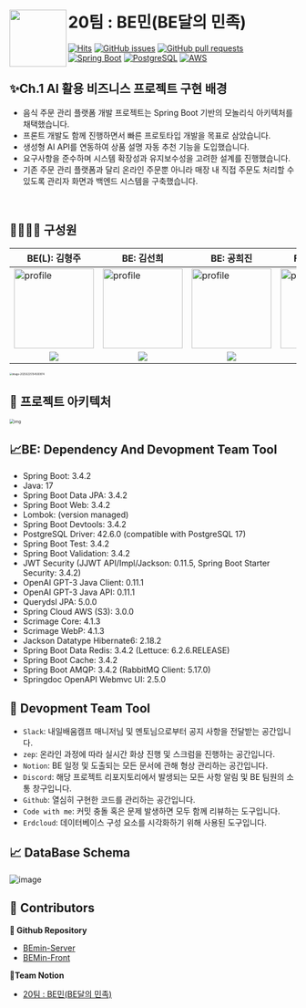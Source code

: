 # 20팀 : BE민(BE달의 민족)<a href="https://fe-project-tau.vercel.app/seoul-signiel"><img src="https://github.com/user-attachments/assets/1d13b544-c1c3-4eb6-b39f-6120c919f2e8" align="left" width="100"></a>

[![Hits](https://hits.seeyoufarm.com/api/count/incr/badge.svg?url=https://github.com/sperta-BEmin/BEmin-Server&icon=&icon_color=%23E7E7E7&title=hits&edge_flat=false)](https://hits.seeyoufarm.com)
[![GitHub issues](https://img.shields.io/github/issues/Final-Project-Team6/BE_Project.svg)](https://github.com/sperta-BEmin/BEmin-Server/issues)
[![GitHub pull requests](https://img.shields.io/github/issues-pr-closed/Final-Project-Team6/BE_Project.svg)](https://github.com/sperta-BEmin/BEmin-Server/pulls)
[![Spring Boot](https://img.shields.io/badge/Spring_Boot-3.4.2-green.svg?logo=spring)](https://spring.io/projects/spring-boot)
[![PostgreSQL](https://img.shields.io/badge/PostgreSQL-17.0-blue.svg?logo=postgresql)](https://www.postgresql.org/)
[![AWS](https://img.shields.io/badge/AWS-Amazon_Web_Services-orange.svg?logo=amazon-aws)](https://aws.amazon.com/)



## ✨Ch.1 AI 활용 비즈니스 프로젝트 구현 배경

- 음식 주문 관리 플랫폼 개발 프로젝트는 Spring Boot 기반의 모놀리식 아키텍처를 채택했습니다.
- 프론트 개발도 함께 진행하면서 빠른 프로토타입 개발을 목표로 삼았습니다.
- 생성형 AI API를 연동하여 상품 설명 자동 추천 기능을 도입했습니다.
- 요구사항을 준수하며 시스템 확장성과 유지보수성을 고려한 설계를 진행했습니다.
- 기존 주문 관리 플랫폼과 달리 온라인 주문뿐 아니라 매장 내 직접 주문도 처리할 수 있도록 관리자 화면과 백엔드 시스템을 구축했습니다.

<br>

##  👨‍👩‍👧‍👦  구성원

| BE(L): 김형주                                                | BE: 김선희                                                   | BE: 공희진                                                   | FE(L): 신희연                                                | BE(L): 임대일                                                |
| ------------------------------------------------------------ | ------------------------------------------------------------ | ------------------------------------------------------------ | ------------------------------------------------------------ | ------------------------------------------------------------ |
| <a href="https://github.com/kim0527"><img src="https://avatars.githubusercontent.com/u/143387515?v=4" alt="profile" width="140" height="140"></a> | <a href="https://github.com/kimseonhee126"><img src="https://avatars.githubusercontent.com/u/108293826?v=4" alt="profile" width="140" height="140"></a> | <a href="https://github.com/heejinkong"><img src="https://avatars.githubusercontent.com/u/113762366?v=4" alt="profile" width="140" height="140"></a> | <a href="https://github.com/RTPC01"><img src="https://avatars.githubusercontent.com/u/117623568?v=4" alt="profile" width="140" height="140"></a> | <a href="https://github.com/LimdaeIl"><img src="https://avatars.githubusercontent.com/u/131642334?v=4" alt="profile" width="140" height="140"></a> |
| <div align="center"><a href="https://github.com/kim0527" target="_blank"><img src="https://img.shields.io/badge/kim0527-181717?style=for-the-social&logo=github&logoColor=white"/></a></div> | <div align="center"><a href="https://github.com/kimseonhee126" target="_blank"><img src="https://img.shields.io/badge/kimseonhee126-181717?style=for-the-social&logo=github&logoColor=white"/></a></div> | <div align="center"><a href="https://github.com/heejinkong" target="_blank"><img src="https://img.shields.io/badge/heejinkong-181717?style=for-the-social&logo=github&logoColor=white"/></a></div> | <div align="center"><a href="https://github.com/RTPC01" target="_blank"><img src="https://img.shields.io/badge/RTPC01-181717?style=for-the-social&logo=github&logoColor=white"/></a></div> | <div align="center"><a href="https://github.com/LimdaeIl" target="_blank"><img src="https://img.shields.io/badge/LimdaeIl-181717?style=for-the-social&logo=github&logoColor=white"/></a></div> |

<img src="https://github.com/user-attachments/assets/1297a0f9-9ce1-43f0-8fdf-b3b3e1da0c4f" alt="image-20250225154500974" style="zoom:30%;" />


## 🚎 프로젝트 아키텍처

<img src="https://cdn.discordapp.com/attachments/1340603753719398410/1343841948699459686/image_2.png?ex=67bebdd7&is=67bd6c57&hm=b5b0ab8ad0c77d9cf916eac42fb519b88375f63e70a4588cd0bcd54ab6d4eecf&" alt="img" style="zoom:50%;" />



## 📈BE: Dependency And Devopment Team Tool

- Spring Boot: 3.4.2
- Java: 17
- Spring Boot Data JPA: 3.4.2
- Spring Boot Web: 3.4.2
- Lombok: (version managed)
- Spring Boot Devtools: 3.4.2
- PostgreSQL Driver: 42.6.0  (compatible with PostgreSQL 17)
- Spring Boot Test: 3.4.2
- Spring Boot Validation: 3.4.2
- JWT Security (JJWT API/Impl/Jackson: 0.11.5, Spring Boot Starter Security: 3.4.2)
- OpenAI GPT-3 Java Client: 0.11.1
- OpenAI GPT-3 Java API: 0.11.1
- Querydsl JPA: 5.0.0
- Spring Cloud AWS (S3): 3.0.0
- Scrimage Core: 4.1.3
- Scrimage WebP: 4.1.3
- Jackson Datatype Hibernate6: 2.18.2
- Spring Boot Data Redis: 3.4.2  (Lettuce: 6.2.6.RELEASE)
- Spring Boot Cache: 3.4.2
- Spring Boot AMQP: 3.4.2  (RabbitMQ Client: 5.17.0)
- Springdoc OpenAPI Webmvc UI: 2.5.0





## **🚀 Devopment Team Tool**

- `Slack`: 내일배움캠프 매니저님 및 멘토님으로부터 공지 사항을 전달받는 공간입니다.
- `zep`: 온라인 과정에 따라 실시간 화상 진행 및 스크럼을 진행하는 공간입니다.
- `Notion`: BE 일정 및 도출되는 모든 문서에 관해 형상 관리하는 공간입니다. 
- `Discord`: 해당 프로젝트 리포지토리에서 발생되는 모든 사항 알림 및 BE 팀원의 소통 창구입니다.
- `Github`: 열심히 구현한 코드를 관리하는 공간입니다.
- `Code with me`: 커밋 충돌 혹은 문제 발생하면 모두 함께 리뷰하는 도구입니다.
- `Erdcloud`: 데이터베이스 구성 요소를 시각화하기 위해 사용된 도구입니다.





## 📈 DataBase Schema

![image](https://github.com/user-attachments/assets/968bf20e-349b-4080-bee2-e77240cb43ce)



## 🍃 Contributors

**👜 Github Repository**

- [BEmin-Server](https://github.com/sperta-BEmin/BEmin-Server)
- [BEMin-Front](https://github.com/sperta-BEmin/BEMIN-Front)

**🫰Team Notion**

- [20팀 : BE민(BE달의 민족)](https://www.notion.so/20-BE-BE-198905993fa08023967dd734682db595)
